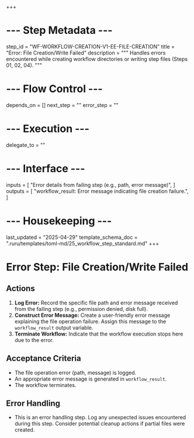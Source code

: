 +++
# --- Step Metadata ---
step_id = "WF-WORKFLOW-CREATION-V1-EE-FILE-CREATION"
title = "Error: File Creation/Write Failed"
description = """
Handles errors encountered while creating workflow directories or writing step files (Steps 01, 02, 04).
"""

# --- Flow Control ---
depends_on = []
next_step = ""
error_step = ""

# --- Execution ---
delegate_to = ""

# --- Interface ---
inputs = [
    "Error details from failing step (e.g., path, error message)",
]
outputs = [
    "workflow_result: Error message indicating file creation failure.",
]

# --- Housekeeping ---
last_updated = "2025-04-29"
template_schema_doc = ".ruru/templates/toml-md/25_workflow_step_standard.md"
+++

# Error Step: File Creation/Write Failed

## Actions

1.  **Log Error:** Record the specific file path and error message received from the failing step (e.g., permission denied, disk full).
2.  **Construct Error Message:** Create a user-friendly error message explaining the file operation failure. Assign this message to the `workflow_result` output variable.
3.  **Terminate Workflow:** Indicate that the workflow execution stops here due to the error.

## Acceptance Criteria

*   The file operation error (path, message) is logged.
*   An appropriate error message is generated in `workflow_result`.
*   The workflow terminates.

## Error Handling

*   This is an error handling step. Log any unexpected issues encountered during this step. Consider potential cleanup actions if partial files were created.
